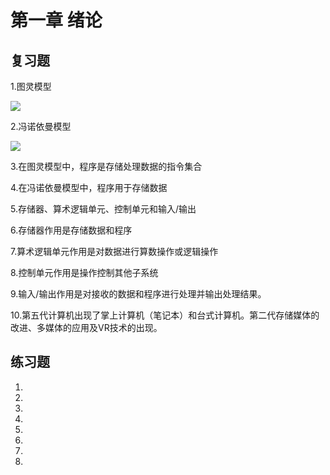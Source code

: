 # 第一章 绪论

## 复习题

1.图灵模型

![](https://cdn.jsdelivr.net/gh/eurislee/picur/assets/pics/Acrobat_itrFxiWMBB.png)

2.冯诺依曼模型

![](https://cdn.jsdelivr.net/gh/eurislee/picur/assets/pics/Acrobat_uzqQ3R3wu6.png)

3.在图灵模型中，程序是存储处理数据的指令集合

4.在冯诺依曼模型中，程序用于存储数据

5.存储器、算术逻辑单元、控制单元和输入/输出

6.存储器作用是存储数据和程序

7.算术逻辑单元作用是对数据进行算数操作或逻辑操作

8.控制单元作用是操作控制其他子系统

9.输入/输出作用是对接收的数据和程序进行处理并输出处理结果。

10.第五代计算机出现了掌上计算机（笔记本）和台式计算机。第二代存储媒体的改进、多媒体的应用及VR技术的出现。

## 练习题

1.

2.

3.

4.

5.

6.

7.

8.
